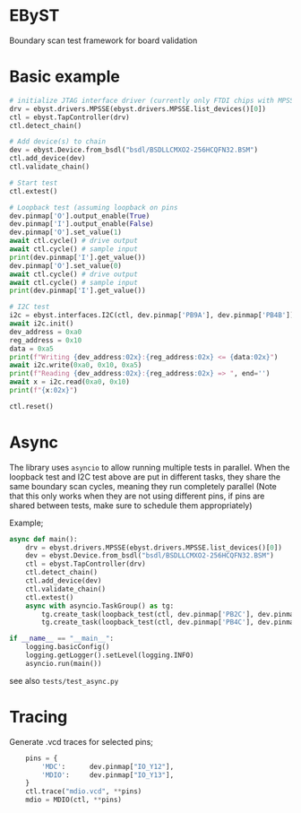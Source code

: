 # EByST
Boundary scan test framework for board validation

# Basic example
```python
# initialize JTAG interface driver (currently only FTDI chips with MPSSE are supported)
drv = ebyst.drivers.MPSSE(ebyst.drivers.MPSSE.list_devices()[0])
ctl = ebyst.TapController(drv)
ctl.detect_chain()

# Add device(s) to chain
dev = ebyst.Device.from_bsdl("bsdl/BSDLLCMXO2-256HCQFN32.BSM")
ctl.add_device(dev)
ctl.validate_chain()

# Start test
ctl.extest()

# Loopback test (assuming loopback on pins
dev.pinmap['O'].output_enable(True)
dev.pinmap['I'].output_enable(False)
dev.pinmap['O'].set_value(1)
await ctl.cycle() # drive output
await ctl.cycle() # sample input
print(dev.pinmap['I'].get_value())
dev.pinmap['O'].set_value(0)
await ctl.cycle() # drive output
await ctl.cycle() # sample input
print(dev.pinmap['I'].get_value())

# I2C test
i2c = ebyst.interfaces.I2C(ctl, dev.pinmap['PB9A'], dev.pinmap['PB4B'])
await i2c.init()
dev_address = 0xa0
reg_address = 0x10
data = 0xa5
print(f"Writing {dev_address:02x}:{reg_address:02x} <= {data:02x}")
await i2c.write(0xa0, 0x10, 0xa5)
print(f"Reading {dev_address:02x}:{reg_address:02x} => ", end='')
await x = i2c.read(0xa0, 0x10)
print(f"{x:02x}")

ctl.reset()
```
# Async
The library uses `asyncio` to allow running multiple tests in parallel.
When the loopback test and I2C test above are put in different tasks, they share the same boundary scan cycles,
meaning they run completely parallel
(Note that this only works when they are not using different pins, if pins are shared between tests, make sure to
schedule them appropriately)

Example;
```python
async def main():
    drv = ebyst.drivers.MPSSE(ebyst.drivers.MPSSE.list_devices()[0])
    dev = ebyst.Device.from_bsdl("bsdl/BSDLLCMXO2-256HCQFN32.BSM")
    ctl = ebyst.TapController(drv)
    ctl.detect_chain()
    ctl.add_device(dev)
    ctl.validate_chain()
    ctl.extest()
    async with asyncio.TaskGroup() as tg:
        tg.create_task(loopback_test(ctl, dev.pinmap['PB2C'], dev.pinmap['PB2A']))
        tg.create_task(loopback_test(ctl, dev.pinmap['PB4C'], dev.pinmap['PB4D']))

if __name__ == "__main__":
    logging.basicConfig()
    logging.getLogger().setLevel(logging.INFO)
    asyncio.run(main())
```

see also `tests/test_async.py`

# Tracing
Generate .vcd traces for selected pins;
```python
    pins = {
        'MDC':      dev.pinmap["IO_Y12"],
        'MDIO':     dev.pinmap["IO_Y13"],
    }
    ctl.trace("mdio.vcd", **pins)
    mdio = MDIO(ctl, **pins)
```